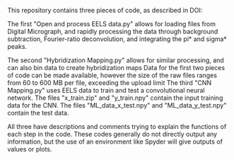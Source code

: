 This repository contains three pieces of code, as described in DOI:

The first "Open and process EELS data.py" allows for loading files from Digital Micrograph, and rapidly processing the data through background subtraction, Fourier-ratio deconvolution, and integrating the pi* and sigma* peaks.

The second "Hybridization Mapping.py" allows for similar processing, and can also bin data to create hybridization maps
  Data for the first two pieces of code can be made available, however the size of the raw files ranges from 60 to 600 MB per file, exceeding the upload limit
The third "CNN Mapping.py" uses EELS data to train and test a convolutional neural network.
  The files "x_train.zip" and "y_train.npy" contain the input training data for the CNN. The files "ML_data_x_test.npy" and "ML_data_y_test.npy" contain the test data.
  
All three have descriptions and comments trying to explain the functions of each step in the code.  These codes generally do not directly output any information, but the use of an environment like Spyder will give outputs of values or plots.
